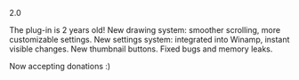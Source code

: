 2.0

The plug-in is 2 years old!
New drawing system: smoother scrolling, more customizable settings.
New settings system: integrated into Winamp, instant visible changes.
New thumbnail buttons.
Fixed bugs and memory leaks.

Now accepting donations :)